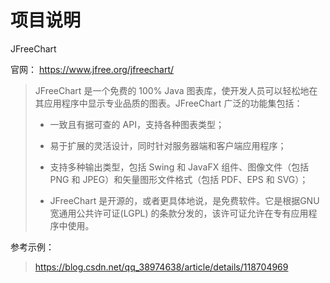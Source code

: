 # 项目说明

JFreeChart

官网： https://www.jfree.org/jfreechart/

>JFreeChart 是一个免费的 100% Java 图表库，使开发人员可以轻松地在其应用程序中显示专业品质的图表。JFreeChart 广泛的功能集包括：
>
>
>- 一致且有据可查的 API，支持各种图表类型；
>
>- 易于扩展的灵活设计，同时针对服务器端和客户端应用程序；
>
>- 支持多种输出类型，包括 Swing 和 JavaFX 组件、图像文件（包括 PNG 和 JPEG）和矢量图形文件格式（包括 PDF、EPS 和 SVG）；
>- JFreeChart 是开源的，或者更具体地说，是免费软件。它是根据GNU 宽通用公共许可证(LGPL) 的条款分发的，该许可证允许在专有应用程序中使用。




参考示例：
> https://blog.csdn.net/qq_38974638/article/details/118704969
